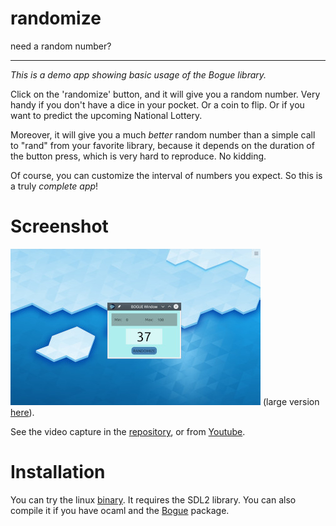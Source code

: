 # randomize
need a random number?

-------------------------------------------------------------------------------

_This is a demo app showing basic usage of the Bogue library._

Click on the 'randomize' button, and it will give you a random
number. Very handy if you don't have a dice in your pocket. Or a coin
to flip. Or if you want to predict the upcoming National Lottery.

Moreover, it will give you a much *better* random number than a simple
call to "rand" from your favorite library, because it depends on the
duration of the button press, which is very hard to reproduce. No
kidding.

Of course, you can customize the interval of numbers you expect. So
this is a truly *complete app*!

# Screenshot

![Screenshot](https://github.com/sanette/randomize/blob/master/Screenshot_20190702_131806s.jpg) (large version [here](https://github.com/sanette/randomize/blob/master/Screenshot_20190702_131806.jpg)).


See the video capture in the [repository](https://github.com/sanette/randomize/blob/master/bogue-randomize-2019-07-01_21.36.03.mkv), or from
[Youtube](https://youtu.be/b7rBCctJ7Cw).

# Installation

You can try the linux [binary](https://github.com/sanette/randomize/blob/master/randomize). It requires the SDL2 library.
You can also compile it if you have ocaml and the [Bogue](https://github.com/sanette/bogue) package.
